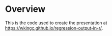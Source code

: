 # Overview

This is the code used to create the presentation at <a href="https://wkingc.github.io/regression-output-in-r/" target="_blank">https://wkingc.github.io/regression-output-in-r/</a>.